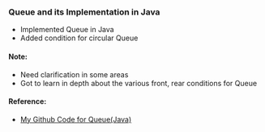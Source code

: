 ### Queue and its Implementation in Java

- Implemented Queue in Java
- Added condition for circular Queue

#### Note:
- Need clarification in some areas
- Got to learn in depth about the various front, rear conditions for Queue

#### Reference:
- [My Github Code for Queue(Java)](https://github.com/wannabemrrobot/becoming-leet/tree/main/courseworks/practical-data-structures-algorithms-in-java/eclipse-workspace/becoming-leet/src/ds/queue)